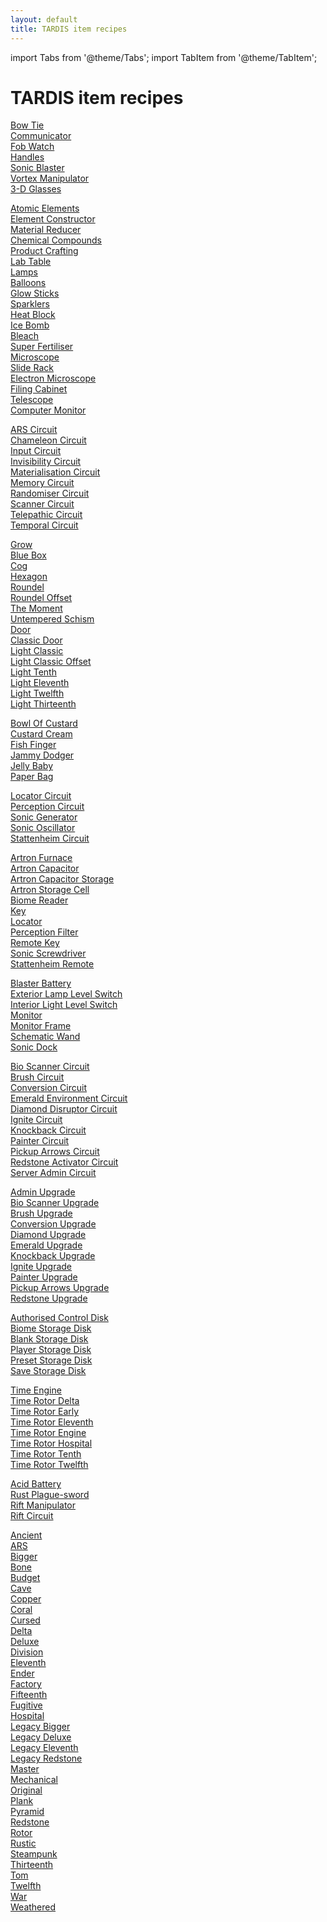 ```yaml
---
layout: default
title: TARDIS item recipes
---
```


import Tabs from '@theme/Tabs';
import TabItem from '@theme/TabItem';

# TARDIS item recipes


<Tabs queryString="index">
<TabItem value="accessories" label="Accessories" default>

[Bow Tie](/recipes/accessories/bow-tie)  
[Communicator](/recipes/accessories/tardis-communicator)  
[Fob Watch](/recipes/accessories/fob-watch)  
[Handles](/recipes/accessories/handles)  
[Sonic Blaster](/recipes/accessories/sonic-blaster)  
[Vortex Manipulator](/recipes/accessories/vortex-manipulator)  
[3-D Glasses](/recipes/accessories/three-d-glasses)  

</TabItem>
<TabItem value="chemistry" label="Chemistry">

[Atomic Elements](/recipes/chemistry/atomic-elements)  
[Element Constructor](/recipes/chemistry/element-constructor)  
[Material Reducer](/recipes/chemistry/material-reducer)  
[Chemical Compounds](/recipes/chemistry/chemical-compounds)  
[Product Crafting](/recipes/chemistry/product-crafting)  
[Lab Table](/recipes/chemistry/lab-table)  
[Lamps](/recipes/chemistry/lamps)  
[Balloons](/recipes/chemistry/balloons)  
[Glow Sticks](/recipes/chemistry/glow-sticks)  
[Sparklers](/recipes/chemistry/sparklers)  
[Heat Block](/recipes/chemistry/heat-block)  
[Ice Bomb](/recipes/chemistry/ice-bomb)  
[Bleach](/recipes/chemistry/bleach)  
[Super Fertiliser](/recipes/chemistry/super-fertiliser)  
[Microscope](/recipes/chemistry/microscope)  
[Slide Rack](/recipes/chemistry/slide-rack)  
[Electron Microscope](/recipes/chemistry/electron-microscope)  
[Filing Cabinet](/recipes/chemistry/filing-cabinet)  
[Telescope](/recipes/chemistry/telescope)  
[Computer Monitor](/recipes/chemistry/computer-monitor)  

</TabItem>
<TabItem value="console-circuits" label="Console Circuits">

[ARS Circuit](/recipes/console-circuits/tardis-ars-circuit)  
[Chameleon Circuit](/recipes/console-circuits/tardis-chameleon-circuit)  
[Input Circuit](/recipes/console-circuits/tardis-input-circuit)  
[Invisibility Circuit](/recipes/console-circuits/tardis-invisibility-circuit)  
[Materialisation Circuit](/recipes/console-circuits/tardis-materialisation-circuit)  
[Memory Circuit](/recipes/console-circuits/tardis-memory-circuit)  
[Randomiser Circuit](/recipes/console-circuits/tardis-randomiser-circuit)  
[Scanner Circuit](/recipes/console-circuits/tardis-scanner-circuit)  
[Telepathic Circuit](/recipes/console-circuits/tardis-telepathic-circuit)  
[Temporal Circuit](/recipes/console-circuits/tardis-temporal-circuit)  

</TabItem>
<TabItem value="custom-blocks" label="Custom Blocks">

[Grow](/recipes/custom-blocks/grow)  
[Blue Box](/recipes/custom-blocks/blue-box)  
[Cog](/recipes/custom-blocks/cog)  
[Hexagon](/recipes/custom-blocks/hexagon)  
[Roundel](/recipes/custom-blocks/roundel)  
[Roundel Offset](/recipes/custom-blocks/roundel-offset)  
[The Moment](/recipes/custom-blocks/the-moment)  
[Untempered Schism](/recipes/custom-blocks/untempered-schism)  
[Door](/recipes/custom-blocks/door)  
[Classic Door](/recipes/custom-blocks/classic-door)  
[Light Classic](/recipes/custom-blocks/light-classic)  
[Light Classic Offset](/recipes/custom-blocks/light-classic-offset)  
[Light Tenth](/recipes/custom-blocks/light-tenth)  
[Light Eleventh](/recipes/custom-blocks/light-eleventh)  
[Light Twelfth](/recipes/custom-blocks/light-twelfth)  
[Light Thirteenth](/recipes/custom-blocks/light-thirteenth)  

</TabItem>
<TabItem value="food" label="Food">

[Bowl Of Custard](/recipes/food/bowl-of-custard)  
[Custard Cream](/recipes/food/custard-cream)  
[Fish Finger](/recipes/food/fish-finger)  
[Jammy Dodger](/recipes/food/jammy-dodger)  
[Jelly Baby](/recipes/food/jelly-baby)  
[Paper Bag](/recipes/food/paper-bag)  

</TabItem>
<TabItem value="item-circuits" label="Item Circuits">

[Locator Circuit](/recipes/item-circuits/tardis-locator-circuit)  
[Perception Circuit](/recipes/item-circuits/perception-circuit)  
[Sonic Generator](/recipes/item-circuits/sonic-generator)  
[Sonic Oscillator](/recipes/item-circuits/sonic-oscillator)  
[Stattenheim Circuit](/recipes/item-circuits/tardis-stattenheim-circuit)  

</TabItem>
<TabItem value="items" label="Items">

[Artron Furnace](recipes/items/tardis-artron-furnace)  
[Artron Capacitor](recipes/items/artron-capacitor)  
[Artron Capacitor Storage](recipes/items/artron-capacitor-storage)  
[Artron Storage Cell](recipes/items/artron-storage-cell)  
[Biome Reader](recipes/items/tardis-biome-reader)  
[Key](recipes/items/tardis-key)  
[Locator](recipes/items/tardis-locator)  
[Perception Filter](recipes/items/perception-filter)  
[Remote Key](recipes/items/tardis-remote-key)  
[Sonic Screwdriver](recipes/items/sonic-screwdriver)  
[Stattenheim Remote](recipes/items/stattenheim-remote)  

</TabItem>
</Tabs>

<Tabs queryString="index">
<TabItem value="misc" label="Misc">

[Blaster Battery](/recipes/misc/blaster-battery)  
[Exterior Lamp Level Switch](/recipes/misc/exterior-lamp-level-switch)  
[Interior Light Level Switch](/recipes/misc/interior-light-level-switch)  
[Monitor](/recipes/misc/tardis-monitor)  
[Monitor Frame](/recipes/misc/monitor-frame)  
[Schematic Wand](/recipes/misc/tardis-schematic-wand)  
[Sonic Dock](/recipes/misc/sonic-dock)  

</TabItem>
<TabItem value="sonic-circuits" label="Sonic Circuits">

[Bio Scanner Circuit](/recipes/sonic-circuits/bio-scanner-circuit)  
[Brush Circuit](/recipes/sonic-circuits/brush-circuit)  
[Conversion Circuit](/recipes/sonic-circuits/conversion-circuit)  
[Emerald Environment Circuit](/recipes/sonic-circuits/emerald-environment-circuit)  
[Diamond Disruptor Circuit](/recipes/sonic-circuits/diamond-disruptor-circuit)  
[Ignite Circuit](/recipes/sonic-circuits/ignite-circuit)  
[Knockback Circuit](/recipes/sonic-circuits/knockback-circuit)  
[Painter Circuit](/recipes/sonic-circuits/painter-circuit)  
[Pickup Arrows Circuit](/recipes/sonic-circuits/pickup-arrows-circuit)  
[Redstone Activator Circuit](/recipes/sonic-circuits/redstone-activator-circuit)  
[Server Admin Circuit](/recipes/sonic-circuits/server-admin-circuit)  

</TabItem>
<TabItem value="sonic-upgrades" label="Sonic Upgrades">

[Admin Upgrade](/recipes/sonic-upgrades/admin-upgrade)  
[Bio Scanner Upgrade](/recipes/sonic-upgrades/bio-scanner-upgrade)  
[Brush Upgrade](/recipes/sonic-upgrades/brush-upgrade)  
[Conversion Upgrade](/recipes/sonic-upgrades/conversion-upgrade)  
[Diamond Upgrade](/recipes/sonic-upgrades/diamond-upgrade)  
[Emerald Upgrade](/recipes/sonic-upgrades/emerald-upgrade)  
[Knockback Upgrade](/recipes/sonic-upgrades/knockback-upgrade)  
[Ignite Upgrade](/recipes/sonic-upgrades/ignite-upgrade)  
[Painter Upgrade](/recipes/sonic-upgrades/painter-upgrade)  
[Pickup Arrows Upgrade](/recipes/sonic-upgrades/pickup-arrows-upgrade)  
[Redstone Upgrade](/recipes/sonic-upgrades/redstone-upgrade)  

</TabItem>
<TabItem value="storage-disks" label="Storage Disks">

[Authorised Control Disk](/recipes/storage-disks/authorised-control-disk)  
[Biome Storage Disk](/recipes/storage-disks/biome-storage-disk)  
[Blank Storage Disk](/recipes/storage-disks/blank-storage-disk)  
[Player Storage Disk](/recipes/storage-disks/player-storage-disk)  
[Preset Storage Disk](/recipes/storage-disks/preset-storage-disk)  
[Save Storage Disk](/recipes/storage-disks/save-storage-disk)  

</TabItem>
<TabItem value="rotors" label="Time Rotors">

[Time Engine](/recipes/rotors/time-engine)  
[Time Rotor Delta](/recipes/rotors/time-rotor-delta)  
[Time Rotor Early](/recipes/rotors/time-rotor-early)  
[Time Rotor Eleventh](/recipes/rotors/time-rotor-eleventh)  
[Time Rotor Engine](/recipes/rotors/time-rotor-engine)  
[Time Rotor Hospital](/recipes/rotors/time-rotor-hospital)  
[Time Rotor Tenth](/recipes/rotors/time-rotor-tenth)  
[Time Rotor Twelfth](/recipes/rotors/time-rotor-twelfth)  

</TabItem>

<TabItem value="planets" label="Planets">

[Acid Battery](/recipes/planets/acid-battery)  
[Rust Plague-sword](/recipes/planets/rust-plague-sword)  
[Rift Manipulator](/recipes/planets/rift-manipulator)  
[Rift Circuit](/recipes/planets/rift-circuit)  

</TabItem>

<TabItem value="seeds" label="Seed Blocks">

[Ancient](/recipes/seeds/ancient)  
[ARS](/recipes/seeds/ars)  
[Bigger](/recipes/seeds/bigger)  
[Bone](/recipes/seeds/bone)  
[Budget](/recipes/seeds/budget)  
[Cave](/recipes/seeds/cave)  
[Copper](/recipes/seeds/copper)  
[Coral](/recipes/seeds/coral)  
[Cursed](/recipes/seeds/cursed)  
[Delta](/recipes/seeds/delta)  
[Deluxe](/recipes/seeds/deluxe)  
[Division](/recipes/seeds/division)  
[Eleventh](/recipes/seeds/eleventh)  
[Ender](/recipes/seeds/ender)  
[Factory](/recipes/seeds/factory)  
[Fifteenth](/recipes/seeds/fifteenth)  
[Fugitive](/recipes/seeds/fugitive)  
[Hospital](/recipes/seeds/hospital)  
[Legacy Bigger](/recipes/seeds/legacy-bigger)  
[Legacy Deluxe](/recipes/seeds/legacy-deluxe)  
[Legacy Eleventh](/recipes/seeds/legacy-eleventh)  
[Legacy Redstone](/recipes/seeds/legacy-redstone)  
[Master](/recipes/seeds/master)  
[Mechanical](/recipes/seeds/mechanical)  
[Original](/recipes/seeds/original)  
[Plank](/recipes/seeds/plank)  
[Pyramid](/recipes/seeds/pyramid)  
[Redstone](/recipes/seeds/redstone)  
[Rotor](/recipes/seeds/rotor)  
[Rustic](/recipes/seeds/rustic)  
[Steampunk](/recipes/seeds/steampunk)  
[Thirteenth](/recipes/seeds/thirteenth)  
[Tom](/recipes/seeds/tom)  
[Twelfth](/recipes/seeds/twelfth)  
[War](/recipes/seeds/war)  
[Weathered](/recipes/seeds/weathered)  

</TabItem>
</Tabs>
